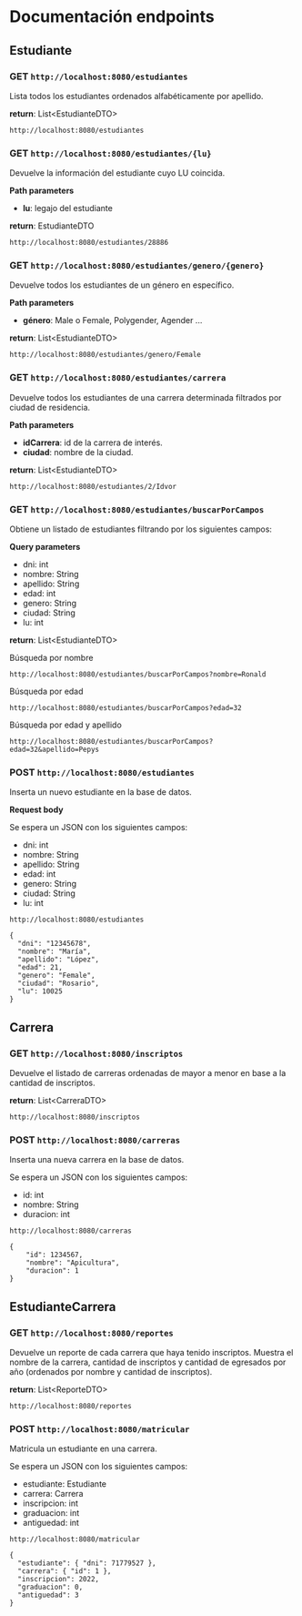 # Documentación endpoints

## Estudiante

### GET **`http://localhost:8080/estudiantes`**

Lista todos los estudiantes ordenados alfabéticamente por apellido.

**return**: List&lt;EstudianteDTO&gt;

```
http://localhost:8080/estudiantes
```

### GET **`http://localhost:8080/estudiantes/{lu}`**

Devuelve la información del estudiante cuyo LU coincida.

**Path parameters**
* **lu**: legajo del estudiante

**return**: EstudianteDTO

```
http://localhost:8080/estudiantes/28886
```

### GET **`http://localhost:8080/estudiantes/genero/{genero}`**

Devuelve todos los estudiantes de un género en específico.

**Path parameters**
* **género**: Male o Female, Polygender, Agender ...

**return**: List&lt;EstudianteDTO&gt;

```
http://localhost:8080/estudiantes/genero/Female
```

### GET **`http://localhost:8080/estudiantes/carrera`**

Devuelve todos los estudiantes de una carrera determinada filtrados por ciudad de residencia.

**Path parameters**
* **idCarrera**: id de la carrera de interés.
* **ciudad**: nombre de la ciudad.

**return**: List&lt;EstudianteDTO&gt;

```
http://localhost:8080/estudiantes/2/Idvor
```

### GET **`http://localhost:8080/estudiantes/buscarPorCampos`**

Obtiene un listado de estudiantes filtrando por los siguientes campos:

**Query parameters**
* dni: int
* nombre: String
* apellido: String
* edad: int
* genero: String
* ciudad: String
* lu: int

**return**: List&lt;EstudianteDTO&gt;

Búsqueda por nombre
```
http://localhost:8080/estudiantes/buscarPorCampos?nombre=Ronald
```
Búsqueda por edad
```
http://localhost:8080/estudiantes/buscarPorCampos?edad=32
```
Búsqueda por edad y apellido
```
http://localhost:8080/estudiantes/buscarPorCampos?edad=32&apellido=Pepys
```

### POST **`http://localhost:8080/estudiantes`**

Inserta un nuevo estudiante en la base de datos.

**Request body**

Se espera un JSON con los siguientes campos:

* dni: int
* nombre: String
* apellido: String
* edad: int
* genero: String
* ciudad: String
* lu: int

```
http://localhost:8080/estudiantes
```

```
{
  "dni": "12345678",
  "nombre": "María",
  "apellido": "López",
  "edad": 21,
  "genero": "Female",
  "ciudad": "Rosario",
  "lu": 10025
}
```

## Carrera

### GET **`http://localhost:8080/inscriptos`**

Devuelve el listado de carreras ordenadas de mayor a menor en base a la cantidad de inscriptos.

**return**: List&lt;CarreraDTO&gt;

```
http://localhost:8080/inscriptos
```

### POST **`http://localhost:8080/carreras`**

Inserta una nueva carrera en la base de datos.

Se espera un JSON con los siguientes campos:

* id: int
* nombre: String
* duracion: int

```
http://localhost:8080/carreras
```

```
{
    "id": 1234567,
    "nombre": "Apicultura",
    "duracion": 1
}
```

## EstudianteCarrera

### GET **`http://localhost:8080/reportes`**

Devuelve un reporte de cada carrera que haya tenido inscriptos. Muestra el nombre de la carrera, cantidad de inscriptos y cantidad de egresados por año (ordenados por nombre y cantidad de inscriptos).

**return**: List&lt;ReporteDTO&gt;

```
http://localhost:8080/reportes
```

### POST **`http://localhost:8080/matricular`**

Matricula un estudiante en una carrera.

Se espera un JSON con los siguientes campos:

* estudiante: Estudiante
* carrera: Carrera
* inscripcion: int
* graduacion: int
* antiguedad: int

```
http://localhost:8080/matricular
```

```
{
  "estudiante": { "dni": 71779527 },
  "carrera": { "id": 1 },
  "inscripcion": 2022,
  "graduacion": 0,
  "antiguedad": 3
}
```